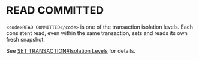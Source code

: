 
# READ COMMITTED

`<code>READ COMMITTED</code>` is one of the transaction isolation levels. Each consistent read, even within the same transaction, sets and reads its own fresh snapshot.


See [SET TRANSACTION#Isolation Levels](set-transaction.md#isolation-levels) for details.


